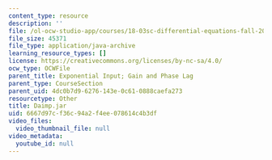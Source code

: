 ```yaml
---
content_type: resource
description: ''
file: /ol-ocw-studio-app/courses/18-03sc-differential-equations-fall-2011/6667d97cf36c94a2f4ee078614c4b3df_Daimp.jar
file_size: 45371
file_type: application/java-archive
learning_resource_types: []
license: https://creativecommons.org/licenses/by-nc-sa/4.0/
ocw_type: OCWFile
parent_title: Exponential Input; Gain and Phase Lag
parent_type: CourseSection
parent_uid: 4dc0b7d9-6276-143e-0c61-0888caefa273
resourcetype: Other
title: Daimp.jar
uid: 6667d97c-f36c-94a2-f4ee-078614c4b3df
video_files:
  video_thumbnail_file: null
video_metadata:
  youtube_id: null
---
```

